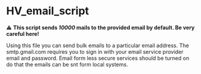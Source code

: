 # HV_email_script
⚠️ **This script sends *10000* mails to the provided email by default. Be very careful here!**

Using this file you can send bulk emails to a particular email address. The smtp.gmail.com requires you to sign in with your email service provider email and password.
Email form less secure services should be turned on do that the emails can be snt form local systems.

